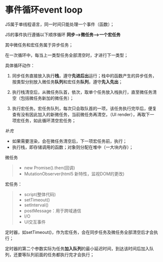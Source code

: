 # 事件循环event loop

JS属于单线程语言，同一时间只能处理一个事件（函数）；

JS的事件执行遵循以下顺序循环
**同步-->微任务-->一个宏任务**

其中微任务和宏任务属于异步任务；

在一次循环中，每当上一类型任务全部清空时，才进行下一类型；

具体循环动作：

1. 同步任务直接放入执行**栈**，遵守**先进后出**运行；栈中的函数产生的异步任务，按类型分别放入微任务**队列**和宏任务**队列**，遵守**先入先出**；

2. 执行栈清空后，从微任务队首，依次，取单个任务放入栈执行，直至微任务清空（包括微任务新加的微任务）；
3. 执行宏任务。宏任务队列，每次只会取队首的一项，该任务执行完毕后，便复查有没有因此加入的新微任务，当前微任务再清空，（UI render），再取下一项宏任务，如此循环清空宏任务；

*补充*

- 如果需要渲染，会在微任务清空后，下一项宏任务前，执行；
- 执行栈，即存储调用的函数；对象则分配在堆中（一大块内存）；



微任务

> - new Promise().then(回调)
> - MutationObserver(html5 新特性，监视DOM的更改)



宏任务：

> - script(整体代码)
> - setTimeout()
> - setInterval()
> - postMessage：用于跨域通信
> - I/O
> - UI交互事件





定时器，如setTimeout()，作为宏任务，会在同步任务及微任务全部清空后才会执行；

定时器的第二个参数实际为任务**加入队列**的最小延迟时间，到达该时间后加入队列，还要等队列前面的任务都执行完才会执行；